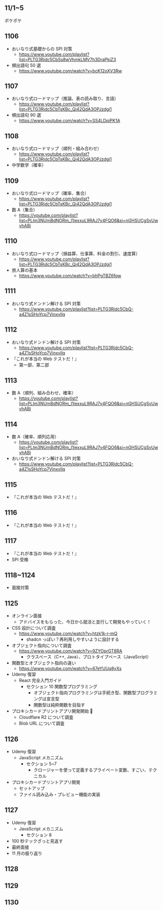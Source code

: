 ## 11/1~5

ポケポケ

## 1106

- おいなり式基礎からの SPI 対策
  - https://www.youtube.com/playlist?list=PLTG3Ridc5CbSs8wVhmkLMV7h3DraPkiZ3
- 頻出語句 50 選
  - https://www.youtube.com/watch?v=bcK12oXV3Rw

## 1107

- おいなり式ロードマップ（推論、表の読み取り、言語）
  - https://www.youtube.com/playlist?list=PLTG3Ridc5CbTsKBc_Qi42QdA3OPJzdgi1
- 頻出語句 90 選
  - https://www.youtube.com/watch?v=SS4LDpiPK1A

## 1108

- おいなり式ロードマップ（順列・組み合わせ）
  - https://www.youtube.com/playlist?list=PLTG3Ridc5CbTsKBc_Qi42QdA3OPJzdgi1
- 中学数学（確率）

## 1109

- おいなり式ロードマップ（確率、集合）
  - https://www.youtube.com/playlist?list=PLTG3Ridc5CbTsKBc_Qi42QdA3OPJzdgi1
- 数 A（集合）
  - https://youtube.com/playlist?list=PLlm3NUmBdNORm_I1iexxuL9RAJ7v4FQO6&si=nGHSUCgSvUwvhABi

## 1110

- おいなり式ロードマップ（損益算、仕事算、料金の割引、速度算）
  - https://www.youtube.com/playlist?list=PLTG3Ridc5CbTsKBc_Qi42QdA3OPJzdgi1
- 旅人算の基本
  - https://www.youtube.com/watch?v=bhPgTBZ6fqw

## 1111

- おいなり式ドンドン解ける SPI 対策
  - https://www.youtube.com/playlist?list=PLTG3Ridc5CbQ-a4Z1sSHoYcp7Vjnxvllq

## 1112

- おいなり式ドンドン解ける SPI 対策
  - https://www.youtube.com/playlist?list=PLTG3Ridc5CbQ-a4Z1sSHoYcp7Vjnxvllq
- 『これが本当の Web テストだ！』
  - 第一部、第二部

## 1113

- 数 A（順列、組み合わせ、確率）
  - https://youtube.com/playlist?list=PLlm3NUmBdNORm_I1iexxuL9RAJ7v4FQO6&si=nGHSUCgSvUwvhABi

## 1114

- 数 A（確率、順列応用）
  - https://youtube.com/playlist?list=PLlm3NUmBdNORm_I1iexxuL9RAJ7v4FQO6&si=nGHSUCgSvUwvhABi
- おいなり式ドンドン解ける SPI 対策
  - https://www.youtube.com/playlist?list=PLTG3Ridc5CbQ-a4Z1sSHoYcp7Vjnxvllq

## 1115

- 『これが本当の Web テストだ！』

## 1116

- 『これが本当の Web テストだ！』

## 1117

- 『これが本当の Web テストだ！』
- SPI 受検

## 1118~1124

- 面接対策

## 1125

- オンライン面接
  - アドバイスをもらった、今日から就活と並行して開発もやっていく！
- CSS 設計について調査
  - https://www.youtube.com/watch?v=htzk1k-r-mQ
    - shadcn っぽい？再利用しやすいように設計する
- オブジェクト指向について調査
  - https://www.youtube.com/watch?v=9ZYOprGT8RA
    - クラスベース（C++, Java）、プロトタイプベース（JavaScript）
- 関数型とオブジェクト指向の違い
  - https://www.youtube.com/watch?v=67eYUUq8yXs
- Udemy 復習
  - React 完全入門ガイド
    - セクション 10 関数型プログラミング
      - オブジェクト指向プログラミングは手続き型、関数型プログラミングは宣言型
      - 関数型は純粋関数を目指す
- プロキシカードプリントアプリ開発開始 🚀
  - Cloudflare R2 について調査
  - Blob URL について調査

## 1126

- Udemy 復習
  - JavaScript メカニズム
    - セクション 5~7
      - クロージャーを使って定義するプライベート変数、すごい、テクニカル
- プロキシカードプリントアプリ開発
  - セットアップ
  - ファイル読み込み・プレビュー機能の実装

## 1127

- Udemy 復習
  - JavaScript メカニズム
    - セクション 8
- 100 秒テックざっと見返す
- 最終面接
- 11 月の振り返り

## 1128

## 1129

## 1130
